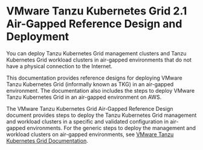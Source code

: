 # VMware Tanzu Kubernetes Grid 2.1 Air-Gapped Reference Design and Deployment

You can deploy Tanzu Kubernetes Grid management clusters and Tanzu Kubernetes Grid workload clusters in air-gapped environments that do not have a physical connection to the Internet.

This documentation provides reference designs for deploying VMware Tanzu Kubernetes Grid (informally known as TKG) in an air-gapped environment. The documentation also includes the steps to deploy VMware Tanzu Kubernetes Grid in an air-gapped environment on AWS.

The VMware Tanzu Kubernetes Grid Air-Gapped Reference Design document provides steps to deploy the Tanzu Kubernetes Grid management and workload clusters in a specific and validated configuration in air-gapped environments. For the generic steps to deploy the management and workload clusters on air-gapped environments, see [VMware Tanzu Kubernetes Grid Documentation](https://docs.vmware.com/en/VMware-Tanzu-Kubernetes-Grid/2.1/tkg-deploy-mc-21/mgmt-reqs-prep-offline.html).
